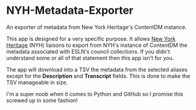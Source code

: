 # NYH-Metadata-Exporter
 An exporter of metadata from New York Heritage's ContentDM instance.

This app is designed for a very specific purpose. It allows [New York Heritage](https://nyheritage.org/) (NYH) liaisons to export from NYH's instance of ContentDM the metadata associated with ESLN's council collections.  If you didn't understand some or all of that statement then this app isn't for you.

The app will download into a TSV the metadata from the selected aliases except for the **Description** and **Transcript** fields. This is done to make the TSV manageable in size.

I'm a super noob when it comes to Python and GitHub so I promise this screwed up in some fashion!